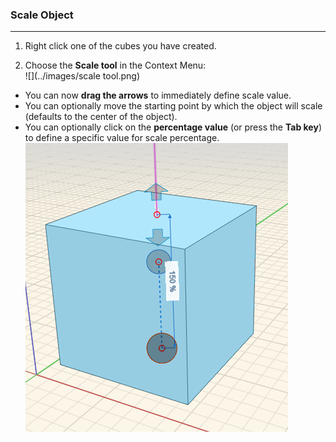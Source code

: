 ### Scale Object

---

1. Right click one of the cubes you have created.

2. Choose the **Scale tool** in the Context Menu: <br>
![](../images/scale tool.png)

  * You can now **drag the arrows** to immediately define scale value.
  * You can optionally move the starting point by which the object will scale \(defaults to the center of the object\).
  * You can optionally click on the **percentage value** \(or press the **Tab key**) to define a specific value for scale percentage. <br>
![](../images/scale.png)


